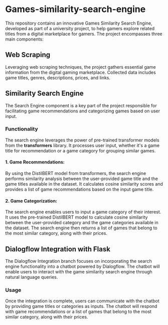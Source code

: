 # Games-similarity-search-engine

This repository contains an innovative Games Similarity Search Engine, developed as part of a university project, to help gamers explore related titles from a digital marketplace for gamers. The project encompasses three main components:

## Web Scraping 
Leveraging web scraping techniques, the project gathers essential game information from the digital gaming marketplace. Collected data includes game titles, genres, descriptions, prices, and links.

## Similarity Search Engine
The Search Engine component is a key part of the project responsible for facilitating game recommendations and categorizing games based on user input.

### Functionality
The search engine leverages the power of pre-trained transformer models from the **transformers** library. It processes user input, whether it's a game title for recommendation or a game category for grouping similar games.

#### 1. Game Recommendations:
By using the DistilBERT model from transformers, the search engine performs similarity analysis between the user-provided game title and the game titles available in the dataset. It calculates cosine similarity scores and provides a list of game recommendations based on the input game title.

#### 2. Game Categorization:
The search engine enables users to input a game category of their interest. It uses the pre-trained DistilBERT model to calculate cosine similarity between the user-provided category and the game categories available in the dataset. The search engine then returns a list of games that belong to the most similar category, along with their prices.

## Dialogflow Integration with Flask
The Dialogflow Integration branch focuses on incorporating the search engine functionality into a chatbot powered by Dialogflow. The chatbot will enable users to interact with the game similarity search engine through natural language queries.

### Usage
Once the integration is complete, users can communicate with the chatbot by providing game titles or categories as inputs. The chatbot will respond with game recommendations or a list of games that belong to the most similar category, along with their prices.


